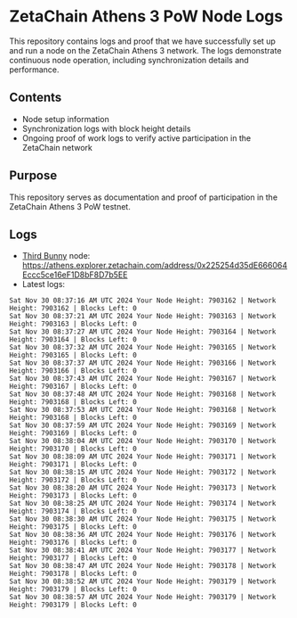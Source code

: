 # ZetaChain Athens 3 PoW Node Logs
This repository contains logs and proof that we have successfully set up and run a node on the ZetaChain Athens 3 network. The logs demonstrate continuous node operation, including synchronization details and performance.

## Contents
- Node setup information
- Synchronization logs with block height details
- Ongoing proof of work logs to verify active participation in the ZetaChain network

## Purpose
This repository serves as documentation and proof of participation in the ZetaChain Athens 3 PoW testnet.

## Logs

- [Third Bunny](https://thirdbunny.xyz/) node: https://athens.explorer.zetachain.com/address/0x225254d35dE666064Eccc5ce16eF1D8bF8D7b5EE
- Latest logs:
```
Sat Nov 30 08:37:16 AM UTC 2024 Your Node Height: 7903162 | Network Height: 7903162 | Blocks Left: 0
Sat Nov 30 08:37:21 AM UTC 2024 Your Node Height: 7903163 | Network Height: 7903163 | Blocks Left: 0
Sat Nov 30 08:37:27 AM UTC 2024 Your Node Height: 7903164 | Network Height: 7903164 | Blocks Left: 0
Sat Nov 30 08:37:32 AM UTC 2024 Your Node Height: 7903165 | Network Height: 7903165 | Blocks Left: 0
Sat Nov 30 08:37:37 AM UTC 2024 Your Node Height: 7903166 | Network Height: 7903166 | Blocks Left: 0
Sat Nov 30 08:37:43 AM UTC 2024 Your Node Height: 7903167 | Network Height: 7903167 | Blocks Left: 0
Sat Nov 30 08:37:48 AM UTC 2024 Your Node Height: 7903168 | Network Height: 7903168 | Blocks Left: 0
Sat Nov 30 08:37:53 AM UTC 2024 Your Node Height: 7903168 | Network Height: 7903168 | Blocks Left: 0
Sat Nov 30 08:37:59 AM UTC 2024 Your Node Height: 7903169 | Network Height: 7903169 | Blocks Left: 0
Sat Nov 30 08:38:04 AM UTC 2024 Your Node Height: 7903170 | Network Height: 7903170 | Blocks Left: 0
Sat Nov 30 08:38:09 AM UTC 2024 Your Node Height: 7903171 | Network Height: 7903171 | Blocks Left: 0
Sat Nov 30 08:38:15 AM UTC 2024 Your Node Height: 7903172 | Network Height: 7903172 | Blocks Left: 0
Sat Nov 30 08:38:20 AM UTC 2024 Your Node Height: 7903173 | Network Height: 7903173 | Blocks Left: 0
Sat Nov 30 08:38:25 AM UTC 2024 Your Node Height: 7903174 | Network Height: 7903174 | Blocks Left: 0
Sat Nov 30 08:38:30 AM UTC 2024 Your Node Height: 7903175 | Network Height: 7903175 | Blocks Left: 0
Sat Nov 30 08:38:36 AM UTC 2024 Your Node Height: 7903176 | Network Height: 7903176 | Blocks Left: 0
Sat Nov 30 08:38:41 AM UTC 2024 Your Node Height: 7903177 | Network Height: 7903177 | Blocks Left: 0
Sat Nov 30 08:38:47 AM UTC 2024 Your Node Height: 7903178 | Network Height: 7903178 | Blocks Left: 0
Sat Nov 30 08:38:52 AM UTC 2024 Your Node Height: 7903179 | Network Height: 7903179 | Blocks Left: 0
Sat Nov 30 08:38:57 AM UTC 2024 Your Node Height: 7903179 | Network Height: 7903179 | Blocks Left: 0
```
